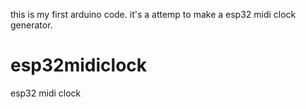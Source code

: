 this is my first arduino code.
it's a attemp to make a esp32 midi clock generator.
# esp32midiclock
esp32 midi clock
